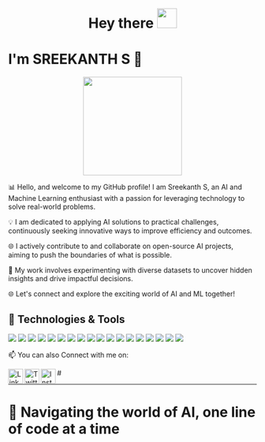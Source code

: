 <h1 align="center">Hey there <img src="https://media.giphy.com/media/hvRJCLFzcasrR4ia7z/giphy.gif" width="40"></h1>
<h1 align="left">I'm SREEKANTH S 🤩</h1>
<p align="center">
  <img src="https://media.giphy.com/media/26tn33aiTi1jkl6H6/giphy.gif" width="200">
</p>

📊 Hello, and welcome to my GitHub profile! I am Sreekanth S, an AI and Machine Learning enthusiast with a passion for leveraging technology to solve real-world problems.
 
💡 I am dedicated to applying AI solutions to practical challenges, continuously seeking innovative ways to improve efficiency and outcomes.

🌐 I actively contribute to and collaborate on open-source AI projects, aiming to push the boundaries of what is possible.

🔬 My work involves experimenting with diverse datasets to uncover hidden insights and drive impactful decisions.

🌐 Let's connect and explore the exciting world of AI and ML together!

<h2 align="left">🔧 Technologies & Tools</h2>
<p>
  <img src="https://img.shields.io/badge/Python-3776AB?style=for-the-badge&logo=python&logoColor=white" />
  <img src="https://img.shields.io/badge/TensorFlow-FF6F00?style=for-the-badge&logo=tensorflow&logoColor=white" />
  <img src="https://img.shields.io/badge/Keras-D00000?style=for-the-badge&logo=keras&logoColor=white" />
  <img src="https://img.shields.io/badge/scikit--learn-F7931E?style=for-the-badge&logo=scikit-learn&logoColor=white" />
  <img src="https://img.shields.io/badge/Docker-2496ED?style=for-the-badge&logo=docker&logoColor=white" />
  <img src="https://img.shields.io/badge/Git-F05032?style=for-the-badge&logo=git&logoColor=white" />
  <img src="https://img.shields.io/badge/AWS-232F3E?style=for-the-badge&logo=amazon-aws&logoColor=white" />
  <img src="https://img.shields.io/badge/Google%20Cloud-4285F4?style=for-the-badge&logo=google-cloud&logoColor=white" />
  <img src="https://img.shields.io/badge/Flask-000000?style=for-the-badge&logo=flask&logoColor=white" />
  <img src="https://img.shields.io/badge/FastAPI-009688?style=for-the-badge&logo=fastapi&logoColor=white" />
  <img src="https://img.shields.io/badge/MySQL-4479A1?style=for-the-badge&logo=mysql&logoColor=white" />
  <img src="https://img.shields.io/badge/Computer%20Vision-FF6F00?style=for-the-badge&logo=opencv&logoColor=white" />
  <img src="https://img.shields.io/badge/LangChain-ff0b37?style=for-the-badge&logo=langchain&logoColor=white" />
  <img src="https://img.shields.io/badge/NLP-4B8BBE?style=for-the-badge&logo=natural-language-processing&logoColor=white" />
  <img src="https://img.shields.io/badge/Postman-FF6C37?style=for-the-badge&logo=postman&logoColor=white" />
  <img src="https://img.shields.io/badge/Power%20BI-F2C811?style=for-the-badge&logo=power-bi&logoColor=white" />
  <img src="https://img.shields.io/badge/Odoo-5A29E4?style=for-the-badge&logo=odoo&logoColor=white" />
  <img src="https://img.shields.io/badge/RabbitMQ-FF6600?style=for-the-badge&logo=rabbitmq&logoColor=white" />
</p>

📫 You can also Connect with me on:

<img align="left" alt="LinkedIn" width="30px" src="https://img.icons8.com/color/48/000000/linkedin.png" />
# <img align="left" alt="Twitter" width="30px" src="https://img.icons8.com/fluent/48/000000/twitter.png" />
<img align="left" alt="Instagram" width="30px" src="https://img.icons8.com/fluent/48/000000/instagram-new.png" />

<br>
<hr>
<h1 align="left">🚀 Navigating the world of AI, one line of code at a time</h1>
